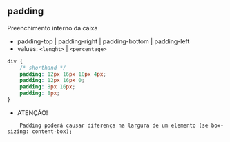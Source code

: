 ## padding

Preenchimento interno da caixa

- padding-top | padding-right | padding-bottom | padding-left
- values: `<lenght>` | `<percentage>`

```css
div {
    /* shorthand */
    padding: 12px 16px 10px 4px;
    padding: 12px 16px 0;
    padding: 8px 16px;
    padding: 8px;
}
```
* ATENÇÃO!
```
    Padding poderá causar diferença na largura de um elemento (se box-sizing: content-box);
```
